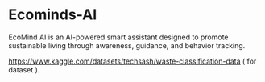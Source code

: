 # Ecominds-AI
EcoMind AI is an AI-powered smart assistant designed to promote sustainable living through awareness, guidance, and behavior tracking. 

https://www.kaggle.com/datasets/techsash/waste-classification-data ( for dataset ).

